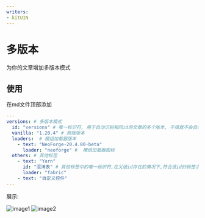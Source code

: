 ```yaml
---
writers:
- kitUIN
---
```

# 多版本
为你的文章增加多版本模式

## 使用
在md文件顶部添加
```yml
---
versions: # 多版本模式
  id: "versions" # 唯一标识符, 用于自动识别相同id的文章的多个版本, 不填就不会自动识别
  vanilla: "1.20.4" # 原版版本
  loaders:  # 模组加载器版本
    - text: "NeoForge-20.4.80-beta"
      loader: "neoforge" #  模组加载器图标
  others: # 其他标签
    - text: "Yarn"
      id: "混淆表" # 其他标签中的唯一标识符,在父级id存在的情况下,符合该id的标签才会被自动识别
      loader: "fabric"
    - text: "自定义控件"
---
```
展示:

![image1](/components/version1.png)
![image2](/components/version2.png)
